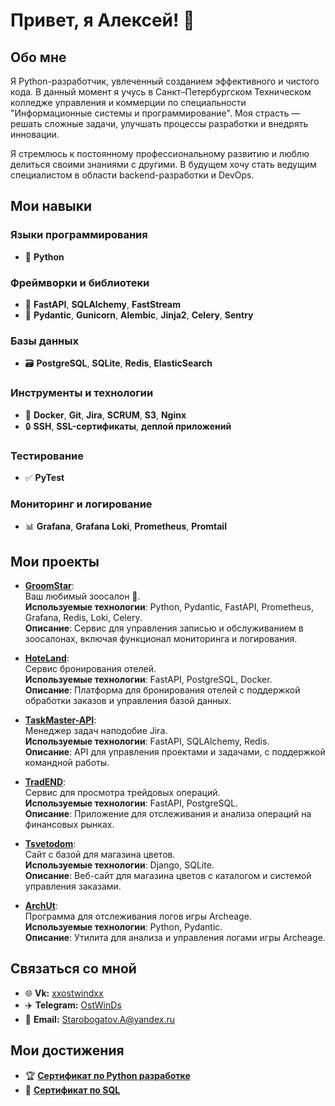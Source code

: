 # Привет, я Алексей! 👋

## Обо мне
Я Python-разработчик, увлеченный созданием эффективного и чистого кода. В данный момент я учусь в Санкт–Петербургском Техническом колледже управления и коммерции по специальности "Информационные системы и программирование". Моя страсть — решать сложные задачи, улучшать процессы разработки и внедрять инновации.

Я стремлюсь к постоянному профессиональному развитию и люблю делиться своими знаниями с другими. В будущем хочу стать ведущим специалистом в области backend-разработки и DevOps.

## Мои навыки

### Языки программирования
- 🐍 **Python**

### Фреймворки и библиотеки
- 🚀 **FastAPI**, **SQLAlchemy**, **FastStream**
- 🧰 **Pydantic**, **Gunicorn**, **Alembic**, **Jinja2**, **Celery**, **Sentry**

### Базы данных
- 🗃️ **PostgreSQL**, **SQLite**, **Redis**, **ElasticSearch**

### Инструменты и технологии
- 🐳 **Docker**, **Git**, **Jira**, **SCRUM**, **S3**, **Nginx**
- 🔒 **SSH**, **SSL-сертификаты**, **деплой приложений**

### Тестирование
- ✅ **PyTest**

### Мониторинг и логирование
- 📊 **Grafana**, **Grafana Loki**, **Prometheus**, **Promtail**

## Мои проекты

- **[GroomStar](https://github.com/xOstWinDx/GroomStar)**:  
  Ваш любимый зоосалон 🐾.  
  **Используемые технологии**: Python, Pydantic, FastAPI, Prometheus, Grafana, Redis, Loki, Celery.  
  **Описание**: Сервис для управления записью и обслуживанием в зоосалонах, включая функционал мониторинга и логирования.

- **[HoteLand](https://github.com/xOstWinDx/HoteLand)**:  
  Сервис бронирования отелей.  
  **Используемые технологии**: FastAPI, PostgreSQL, Docker.  
  **Описание**: Платформа для бронирования отелей с поддержкой обработки заказов и управления базой данных.

- **[TaskMaster-API](https://github.com/xOstWinDx/TaskMaster-API)**:  
  Менеджер задач наподобие Jira.  
  **Используемые технологии**: FastAPI, SQLAlchemy, Redis.  
  **Описание**: API для управления проектами и задачами, с поддержкой командной работы.

- **[TradEND](https://github.com/xOstWinDx/TradEND)**:  
  Сервис для просмотра трейдовых операций.  
  **Используемые технологии**: FastAPI, PostgreSQL.  
  **Описание**: Приложение для отслеживания и анализа операций на финансовых рынках.

- **[Tsvetodom](https://github.com/xOstWinDx/Tsvetodom)**:  
  Сайт с базой для магазина цветов.  
  **Используемые технологии**: Django, SQLite.  
  **Описание**: Веб-сайт для магазина цветов с каталогом и системой управления заказами.

- **[ArchUt](https://github.com/xOstWinDx/ArchUt)**:  
  Программа для отслеживания логов игры Archeage.  
  **Используемые технологии**: Python, Pydantic.  
  **Описание**: Утилита для анализа и управления логами игры Archeage.

## Связаться со мной
- 🌐 **Vk:** [xxostwindxx](https://vk.com/xxostwindxx)
- ✈️ **Telegram:** [OstWinDs](https://t.me/OstWinDs)
- 📧 **Email:** Starobogatov.A@yandex.ru

## Мои достижения
- 🏆 **[Сертификат по Python разработке](https://stepik.org/cert/2088848)**
- 🏅 **[Сертификат по SQL](https://stepik.org/cert/2452810)**
